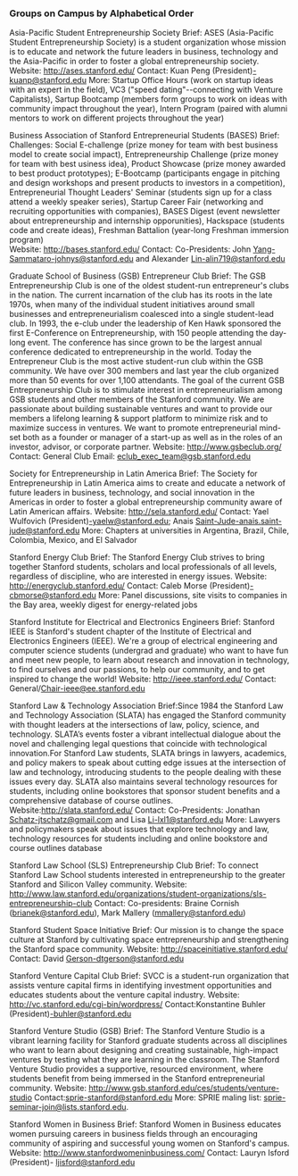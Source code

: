 ### Groups on Campus by Alphabetical Order

Asia-Pacific Student Entrepreneurship Society 
  Brief: ASES (Asia-Pacific Student Entrepreneurship Society) is a student organization whose mission is to educate and network the future leaders in business, technology and the Asia-Pacific in order to foster a global entrepreneurship society.
  Website: http://ases.stanford.edu/
  Contact:  Kuan Peng (President)-kuanp@stanford.edu
  More: Startup Office Hours (work on startup ideas with an expert in the field), VC3 ("speed dating"--connecting with Venture Capitalists), Sartup Bootcamp (members form groups to work on ideas with community impact throughout the year), Intern Program (paired with alumni mentors to work on different projects throughout the year) 

Business Association of Stanford Entrepreneurial Students (BASES) 
Brief: Challenges: Social E-challenge (prize money for team with best business model to create social impact), Entrepreneurship Challenge (prize money for team with best usiness idea), Product Showcase (prize money awarded to best product prototypes); E-Bootcamp (participants engage in pitching and design workshops and present products to investors in a competition), Entrepreneurial Thought Leaders' Seminar (students sign up for a class attend a weekly speaker series), Startup Career Fair (networking and recruiting opportunities with companies), BASES Digest (event newsletter about entrepreneurship and internship opporunities), Hackspace (students code and create ideas), Freshman Battalion (year-long Freshman immersion program)  
Website: http://bases.stanford.edu/
Contact: Co-Presidents: John Yang-Sammataro-johnys@stanford.edu and Alexander Lin-alin719@stanford.edu

Graduate School of Business (GSB) Entrepreneur Club 
Brief: The GSB Entrepreneurship Club is one of the oldest student-run entrepreneur's clubs in the nation. The current incarnation of the club has its roots in the late 1970s, when many of the individual student initiatives around small businesses and entrepreneurialism coalesced into a single student-lead club. In 1993, the e-club under the leadership of Ken Hawk sponsored the first E-Conference on Entrepreneurship, with 150 people attending the day-long event. The conference has since grown to be the largest annual conference dedicated to entrepreneurship in the world. Today the Entrepreneur Club is the most active student-run club within the GSB community. We have over 300 members and last year the club organized more than 50 events for over 1,100 attendants. The goal of the current GSB Entrepreneurship Club is to stimulate interest in entrepreneurialism among GSB students and other members of the Stanford community. We are passionate about building sustainable ventures and want to provide our members a lifelong learning & support platform to minimize risk and to maximize success in ventures. We want to promote entrepreneurial mind-set both as a founder or manager of a start-up as well as in the roles of an investor, advisor, or corporate partner. 
Website: http://www.gsbeclub.org/
Contact: General Club Email: eclub_exec_team@gsb.stanford.edu

Society for Entrepreneurship in Latin America 
Brief: The Society for Entrepreneurship in Latin America aims to create and educate a network of future leaders in business, technology, and social innovation in the Americas in order to foster a global entrepreneurship community aware of Latin American affairs.
Website: http://sela.stanford.edu/
Contact: Yael Wulfovich (President)-yaelw@stanford.edu; Anais Saint-Jude-anais.saint-jude@stanford.edu
More: Chapters at universities in Argentina, Brazil, Chile, Colombia, Mexico, and El Salvador     

Stanford Energy Club 
Brief: The Stanford Energy Club strives to bring together Stanford students, scholars and local professionals of all levels, regardless of discipline, who are interested in energy issues.
Website: http://energyclub.stanford.edu/
Contact: Caleb Morse (President)-cbmorse@stanford.edu
More: Panel discussions, site visits to companies in the Bay area, weekly digest for energy-related jobs

Stanford Institute for Electrical and Electronics Engineers 
Brief: Stanford IEEE is Stanford's student chapter of the Institute of Electrical and Electronics Engineers (IEEE). We're a group of electrical engineering and computer science students (undergrad and graduate) who want to have fun and meet new people, to learn about research and innovation in technology, to find ourselves and our passions, to help our community, and to get inspired to change the world!
Website: http://ieee.stanford.edu/
Contact: General/Chair-ieee@ee.stanford.edu

Stanford Law & Technology Association
Brief:Since 1984 the Stanford Law and Technology Association (SLATA) has engaged the Stanford community with thought leaders at the intersections of law, policy, science, and technology. SLATA’s events foster a vibrant intellectual dialogue about the novel and challenging legal questions that coincide with technological innovation.For Stanford Law students, SLATA brings in lawyers, academics, and policy makers to speak about cutting edge issues at the intersection of law and technology, introducing students to the people dealing with these issues every day. SLATA also maintains several technology resources for students, including online bookstores that sponsor student benefits and a comprehensive database of course outlines.
Website:http://slata.stanford.edu/ 
Contact: Co-Presidents: Jonathan Schatz-jtschatz@gmail.com and Lisa Li-lxl1@stanford.edu
More: Lawyers and policymakers speak about issues that explore technology and law, technology resources for students including and online bookstore and course outlines database

Stanford Law School (SLS) Entrepreneurship Club 
Brief: To connect Stanford Law School students interested in entrepreneurship to the greater Stanford and Silicon Valley community.
Website: http://www.law.stanford.edu/organizations/student-organizations/sls-entrepreneurship-club
Contact: Co-presidents: Braine Cornish (brianek@stanford.edu), Mark Mallery (mmallery@stanford.edu)

Stanford Student Space Initiative
Brief: Our mission is to change the space culture at Stanford by cultivating space entrepreneurship and strengthening the Stanford space community.
Website: http://spaceinitiative.stanford.edu/
Contact: David Gerson-dtgerson@stanford.edu

Stanford Venture Capital Club 
Brief: SVCC is a student-run organization that assists venture capital firms in identifying investment opportunities and educates students about the venture capital industry.
Website: http://vc.stanford.edu/cgi-bin/wordpress/
Contact:Konstantine Buhler (President)-buhler@stanford.edu

Stanford Venture Studio (GSB) 
Brief: The Stanford Venture Studio is a vibrant learning facility for Stanford graduate students across all disciplines who want to learn about designing and creating sustainable, high-impact ventures by testing what they are learning in the classroom. The Stanford Venture Studio provides a supportive, resourced environment, where students benefit from being immersed in the Stanford entrepreneurial community. 
Website: http://www.gsb.stanford.edu/ces/students/venture-studio
Contact:sprie-stanford@stanford.edu
More: SPRIE maling list: sprie-seminar-join@lists.stanford.edu.

Stanford Women in Business 
Brief: Stanford Women in Business educates women pursuing careers in business fields through an encouraging community of aspiring and successful young women on Stanford's campus.
Website: http://www.stanfordwomeninbusiness.com/
Contact: Lauryn Isford (President)- ljisford@stanford.edu

